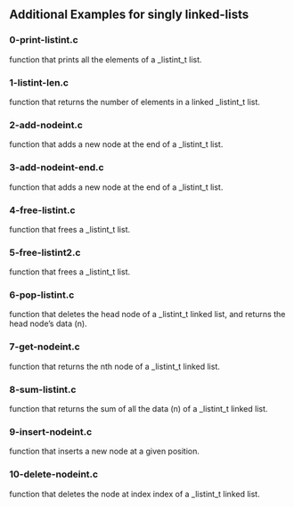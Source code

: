## Additional Examples for singly linked-lists
### 0-print-listint.c
<p>function that prints all the elements of a _listint_t list.
</p>

### 1-listint-len.c
<p>function that returns the number of elements in a linked _listint_t list.
</p>

### 2-add-nodeint.c
<p>function that adds a new node at the end of a _listint_t list.
</p>

### 3-add-nodeint-end.c
<p>function that adds a new node at the end of a _listint_t list.
</p>

### 4-free-listint.c
<p>function that frees a _listint_t list.</p>

### 5-free-listint2.c
<p>function that frees a _listint_t list.</p>

### 6-pop-listint.c
<p>function that deletes the head node of a _listint_t linked list, and returns the head node’s data (n).</p>

### 7-get-nodeint.c
<p>function that returns the nth node of a _listint_t linked list.</p>

### 8-sum-listint.c
<p>function that returns the sum of all the data (n) of a _listint_t linked list.
</p>

### 9-insert-nodeint.c
<p>function that inserts a new node at a given position.
</p>

### 10-delete-nodeint.c
<p>function that deletes the node at index index of a _listint_t linked list.
</p>
